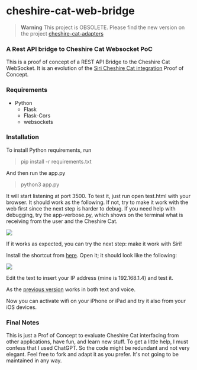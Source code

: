 # cheshire-cat-web-bridge

> **Warning** 
> This project is OBSOLETE. Please find the new version on the project [cheshire-cat-adapters](https://github.com/xdatap1/cheshire-cat-adapters/) 

### A Rest API bridge to Cheshire Cat Websocket PoC

This is a proof of concept of a REST API Bridge to the Cheshire Cat WebSocket. It is an evolution of the [Siri Cheshire Cat integration](https://github.com/xdatap1/siri-cheshire-cat) Proof of Concept.

### Requirements
* Python
	* Flask
	* Flask-Cors
	* websockets

### Installation

To install Python requirements, run

> pip install -r requirements.txt

And then run the app.py

> python3 app.py

It will start listening at port 3500. To test it, just run open test.html with your browser. It should work as the following. If not, try to make it work with the web first since the next step is harder to debug. If you need help with debugging, try the app-verbose.py, which shows on the terminal what is receiving from the user and the Cheshire Cat.

![](webtest.png)
 
 If it works as expected, you can try the next step: make it work with Siri!
 
 Install the shortcut from [here](https://www.icloud.com/shortcuts/880466f7577e4bbf9325e2be38f3fb52). Open it; it should look like the following:
 
 ![](Shortcut.png)
 
 Edit the text to insert your IP address (mine is 192.168.1.4) and test it.
 
 As the [previous version](https://github.com/xdatap1/siri-cheshire-cat) works in both text and voice.
 
 Now you can activate wifi on your iPhone or iPad and try it also from your iOS devices.
 
 
### Final Notes
This is just a Prof of Concept to evaluate Cheshire Cat interfacing from other applications, have fun, and learn new stuff. To get a little help, I must confess that I used ChatGPT. So the code might be redundant and not very elegant. Feel free to fork and adapt it as you prefer. It's not going to be maintained in any way.